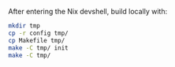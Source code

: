 After entering the Nix devshell, build locally with:

```sh
mkdir tmp
cp -r config tmp/
cp Makefile tmp/
make -C tmp/ init
make -C tmp/
```
